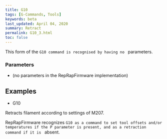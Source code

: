 ```yaml
---
title: G10
tags: [G-Commands, Tools] 
keywords: beta 
last_updated: April 04, 2020 
summary: Retract 
permalink: G10_3.html
toc: false 
---
```



This form of the ` G10 command is recognised by having no  ` parameters.

### Parameters

* (no parameters in the RepRapFirmware implementation)

## Examples

* G10

Retracts filament according to settings of M207.

RepRapFirmware recognizes ` G10 as a command to set tool offsets and/or temperatures if the P parameter is present, and as a retraction command if it is  ` absent.

